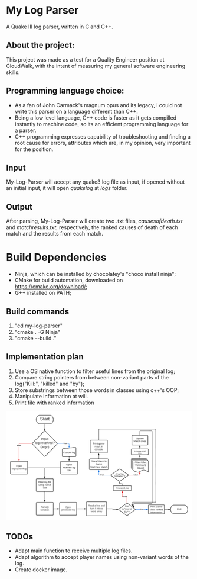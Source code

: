 # My Log Parser
A Quake III log parser, written in C and C++.

## About the project:
This project was made as a test for a Quality Engineer position at CloudWalk, with the intent of measuring my general software engineering skills.

## Programming language choice:
- As a fan of John Carmack's magnum opus and its legacy, i could not write this parser on a language different than C++.
- Being a low level language, C++ code is faster as it gets compilled instantly to machine code, so its an efficient programming language for a parser.
- C++ programming expresses capability of troubleshooting and finding a root cause for errors, attributes which are, in my opinion, very important for the position.

## Input
My-Log-Parser will accept any quake3 log file as input, if opened without an initial input, it will open _quakelog_ at _logs_ folder.

## Output
After parsing, My-Log-Parser will create two .txt files, _causesofdeath.txt_ and _matchresults.txt_, respectively, the ranked causes of death of each match and the results from each match.

# Build Dependencies
- Ninja, which can be installed by chocolatey's "choco install ninja";
- CMake for build automation, downloaded on https://cmake.org/download/;
- G++ installed on PATH;

## Build commands 
1. "cd my-log-parser"
2. "cmake . -G Ninja"
3. "cmake --build ."

## Implementation plan
1. Use a OS native function to filter useful lines from the original log;
2. Compare string pointers from between non-variant parts of the log("Kill:", "killed" and "by");
3. Store substrings between those words in classes using c++'s OOP;
4. Manipulate information at will.
5. Print file with ranked information

![alt text](flowchart.png "Flowchart diagram")

## TODOs
- Adapt main function to receive multiple log files.
- Adapt algorithm to accept player names using non-variant words of the log.
- Create docker image.
